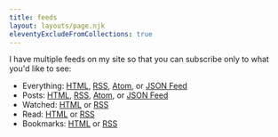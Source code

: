 ```yaml
---
title: feeds
layout: layouts/page.njk
eleventyExcludeFromCollections: true
---
```


I have multiple feeds on my site so that you can subscribe only to what you'd like to see:

- Everything: [HTML](/feed/all), [RSS](/all.xml), [Atom](/all.atom), or [JSON Feed](/all.json)
- Posts: [HTML](/feed), [RSS](/feed.xml), [Atom](/feed.atom), or [JSON Feed](/feed.json)
- Watched: [HTML](/watched) or [RSS](/watched.xml)
- Read: [HTML](/read) or [RSS](/read.xml)
- Bookmarks: [HTML](/bookmarks) or [RSS](/bookmarks.xml)